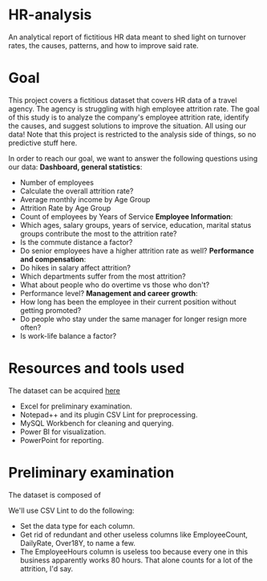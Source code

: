 # HR-analysis
 An analytical report of fictitious HR data meant to shed light on turnover rates, the causes, patterns, and how to improve said rate.

# Goal
This project covers a fictitious dataset that covers HR data of a travel agency. The agency is struggling with high employee attrition rate. 
The goal of this study is to analyze the company's employee attrition rate, identify the causes, and suggest solutions to improve the situation. All using our data!
Note that this project is restricted to the analysis side of things, so no predictive stuff here.

In order to reach our goal, we want to answer the following questions using our data:
**Dashboard, general statistics**:
- Number of employees
- Calculate the overall attrition rate?
- Average monthly income by Age Group
- Attrition Rate by Age Group
- Count of employees by Years of Service
**Employee Information**:
- Which ages, salary groups, years of service, education, marital status groups contribute the most to the attrition rate?
- Is the commute distance a factor?
- Do senior employees have a higher attrition rate as well?
**Performance and compensation**:
- Do hikes in salary affect attrition?
- Which departments suffer from the most attrition?
- What about people who do overtime vs those who don't?
- Performance level?
**Management and career growth**:
- How long has been the employee in their current position without getting promoted?
- Do people who stay under the same manager for longer resign more often?
- Is work-life balance a factor?


# Resources and tools used
The dataset can be acquired [here](https://databudd.com/s/greendestination.csv)

- Excel for preliminary examination.
- Notepad++ and its plugin CSV Lint for preprocessing.
- MySQL Workbench for cleaning and querying.
- Power BI for visualization.
- PowerPoint for reporting.

# Preliminary examination
The dataset is composed of 

We'll use CSV Lint to do the following:
- Set the data type for each column.
- Get rid of redundant and other useless columns like EmployeeCount, DailyRate, Over18Y, to name a few.
- The EmployeeHours column is useless too because every one in this business apparently works 80 hours. That alone counts for a lot of the attrition, I'd say.





